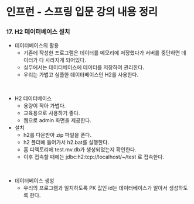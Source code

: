 # 인프런 - 스프링 입문 강의 내용 정리

### 17. H2 데이터베이스 설치

- 데이터베이스의 활용
  - 기존에 작성한 프로그램은 데이터를 메모리에 저장했다가 서버를 중단하면 데이터가 다 사라지게 되어있다.
  - 실무에서는 데이터베이스에 데이터를 저장하여 관리한다.
  - 우리는 가볍고 심플한 데이터베이스인 H2를 사용한다.

<br/>

- H2 데이터베이스
  - 용량이 작아 가볍다.
  - 교육용으로 사용하기 좋다.
  - 웹으로 admin 화면을 제공한다. 
- 설치
  - h2를 다운받아 zip 파일을 푼다.
  - h2 폴더에 들어가서 h2.bat를 실행한다.
  - 홈 디렉토리에 test.mv.db가 생성되었는지 확인한다.
  - 이후 접속할 때에는 jdbc:h2:tcp://localhost/~/test 로 접속한다.

<br/>

- 데이터베이스 생성
  - 우리의 프로그램과 일치하도록 PK 값인 id는 데이터베이스가 알아서 생성하도록 한다.
